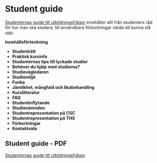 # Student guide


[Studenternas guide till utbildningsfrågor](http://static.datasektionen.se/studier/studentguide.pdf) innehåller allt från studenters råd för hur man ska studera, till användbara förkortningar värda att kunna slå upp. 


**Innehållsförteckning**

- **Studenträtt**
- **Praktisk kursinfo**
- **Studenternas tips till lyckade studier**
- **Behöver du hjälp med studierna?**
- **Studievägledaren**
- **Studiemiljö**
- **Funka**
- **Jämlikhet, mångfald och likabehandling**
- **Kurslitteratur**
- **FAQ**
- **Studentinflytande**
- **Studienämnden**
- **Studentrepresentation på CSC**
- **Studentrepresentation på THS**
- **Förkortningar**
- **Kontaktsida**

## Student guide - PDF
[Studenternas guide till utbildningsfrågor](http://static.datasektionen.se/studier/studentguide.pdf)
